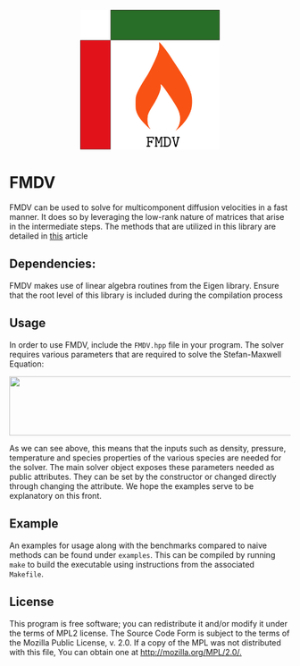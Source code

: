 <p align="center">
  <img src="https://github.com/shyams2/Fast_Multi_Component_Diffusion/blob/master/.svgs/FMDV.svg" width="250" height="250" alt="Logo of FMDV"/>
</p>

# FMDV

FMDV can be used to solve for multicomponent diffusion velocities in a fast manner. It does so by leveraging the low-rank nature of matrices that arise in the intermediate steps. The methods that are utilized in this library are detailed in [this](https://www.sciencedirect.com/science/article/pii/S1540748916300554) article

## Dependencies:

FMDV makes use of linear algebra routines from the Eigen library. Ensure that the root level of this library is included during the compilation process

## Usage

In order to use FMDV, include the ``FMDV.hpp`` file in your program. The solver requires various parameters that are required to solve the Stefan-Maxwell Equation:

<img src="https://cdn.jsdelivr.net/gh/shyams2/Fast_Multi_Component_Diffusion@master/.svgs//beff4f7c0210135f2ad791261a45b850.svg?invert_in_darkmode" align=middle width=737.11538505pt height=106.33791629999999pt/>

As we can see above, this means that the inputs such as density, pressure, temperature and species properties of the various species are needed for the solver. The main solver object exposes these parameters needed as public attributes. They can be set by the constructor or changed directly through changing the attribute. We hope the examples serve to be explanatory on this front.

## Example

An examples for usage along with the benchmarks compared to naive methods can be found under ``examples``. This can be compiled by running ``make`` to build the executable using instructions from the associated ``Makefile``.

## License

This program is free software; you can redistribute it and/or modify it under the terms of MPL2 license. The Source Code Form is subject to the terms of the Mozilla Public License, v. 2.0. If a copy of the MPL was not distributed with this file, You can obtain one at <http://mozilla.org/MPL/2.0/.>
